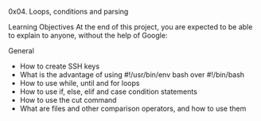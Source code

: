 0x04. Loops, conditions and parsing

Learning Objectives
At the end of this project, you are expected to be able to explain to anyone, without the help of Google:

General
* How to create SSH keys
* What is the advantage of using #!/usr/bin/env bash over #!/bin/bash
* How to use while, until and for loops
* How to use if, else, elif and case condition statements
* How to use the cut command
* What are files and other comparison operators, and how to use them
